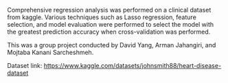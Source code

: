 Comprehensive regression analysis was performed on a clinical dataset from kaggle. Various techniques such as Lasso regression, feature selection, and model evaluation were performed to select the model with the greatest prediction accuracy when cross-validation was performed.

This was a group project conducted by David Yang, Arman Jahangiri, and Mojtaba Kanani Sarcheshmeh. 

Dataset link: https://www.kaggle.com/datasets/johnsmith88/heart-disease-dataset
